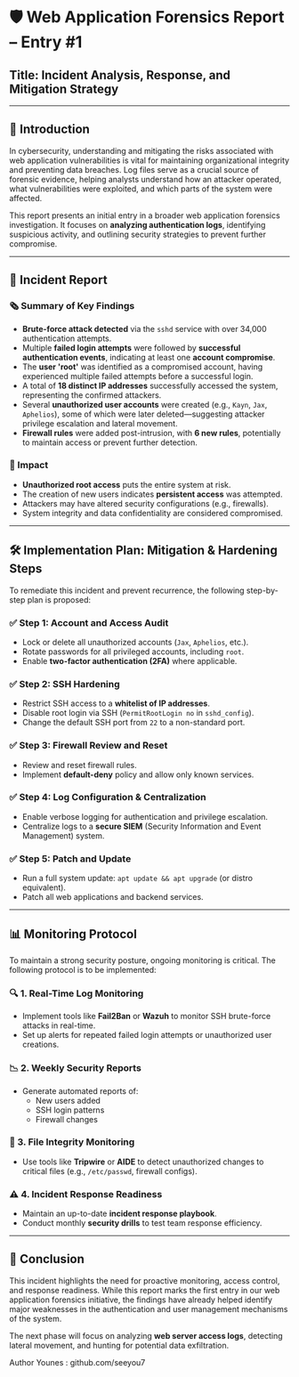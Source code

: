 # 🛡️ Web Application Forensics Report – Entry #1

## Title: **Incident Analysis, Response, and Mitigation Strategy**

---

## 🔰 **Introduction**

In cybersecurity, understanding and mitigating the risks associated with web application vulnerabilities is vital for maintaining organizational integrity and preventing data breaches. Log files serve as a crucial source of forensic evidence, helping analysts understand how an attacker operated, what vulnerabilities were exploited, and which parts of the system were affected.

This report presents an initial entry in a broader web application forensics investigation. It focuses on **analyzing authentication logs**, identifying suspicious activity, and outlining security strategies to prevent further compromise.

---

## 🚨 **Incident Report**

### 🗞 Summary of Key Findings

- **Brute-force attack detected** via the `sshd` service with over 34,000 authentication attempts.
- Multiple **failed login attempts** were followed by **successful authentication events**, indicating at least one **account compromise**.
- The **user 'root'** was identified as a compromised account, having experienced multiple failed attempts before a successful login.
- A total of **18 distinct IP addresses** successfully accessed the system, representing the confirmed attackers.
- Several **unauthorized user accounts** were created (e.g., `Kayn`, `Jax`, `Aphelios`), some of which were later deleted—suggesting attacker privilege escalation and lateral movement.
- **Firewall rules** were added post-intrusion, with **6 new rules**, potentially to maintain access or prevent further detection.

### 🔴 Impact

- **Unauthorized root access** puts the entire system at risk.
- The creation of new users indicates **persistent access** was attempted.
- Attackers may have altered security configurations (e.g., firewalls).
- System integrity and data confidentiality are considered compromised.

---

## 🛠️ **Implementation Plan: Mitigation & Hardening Steps**

To remediate this incident and prevent recurrence, the following step-by-step plan is proposed:

### ✅ Step 1: Account and Access Audit

- Lock or delete all unauthorized accounts (`Jax`, `Aphelios`, etc.).
- Rotate passwords for all privileged accounts, including `root`.
- Enable **two-factor authentication (2FA)** where applicable.

### ✅ Step 2: SSH Hardening

- Restrict SSH access to a **whitelist of IP addresses**.
- Disable root login via SSH (`PermitRootLogin no` in `sshd_config`).
- Change the default SSH port from `22` to a non-standard port.

### ✅ Step 3: Firewall Review and Reset

- Review and reset firewall rules.
- Implement **default-deny** policy and allow only known services.

### ✅ Step 4: Log Configuration & Centralization

- Enable verbose logging for authentication and privilege escalation.
- Centralize logs to a **secure SIEM** (Security Information and Event Management) system.

### ✅ Step 5: Patch and Update

- Run a full system update: `apt update && apt upgrade` (or distro equivalent).
- Patch all web applications and backend services.

---

## 📊 **Monitoring Protocol**

To maintain a strong security posture, ongoing monitoring is critical. The following protocol is to be implemented:

### 🔍 1. Real-Time Log Monitoring

- Implement tools like **Fail2Ban** or **Wazuh** to monitor SSH brute-force attacks in real-time.
- Set up alerts for repeated failed login attempts or unauthorized user creations.

### 📉 2. Weekly Security Reports

- Generate automated reports of:
  - New users added
  - SSH login patterns
  - Firewall changes

### 🧪 3. File Integrity Monitoring

- Use tools like **Tripwire** or **AIDE** to detect unauthorized changes to critical files (e.g., `/etc/passwd`, firewall configs).

### ⚠️ 4. Incident Response Readiness

- Maintain an up-to-date **incident response playbook**.
- Conduct monthly **security drills** to test team response efficiency.

---

## 📌 **Conclusion**

This incident highlights the need for proactive monitoring, access control, and response readiness. While this report marks the first entry in our web application forensics initiative, the findings have already helped identify major weaknesses in the authentication and user management mechanisms of the system.

The next phase will focus on analyzing **web server access logs**, detecting lateral movement, and hunting for potential data exfiltration.

Author Younes : github.com/seeyou7

